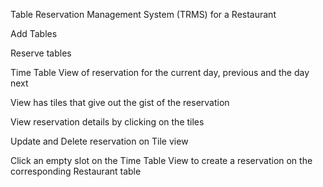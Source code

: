 Table Reservation Management System (TRMS) for a Restaurant


Add Tables

Reserve tables

Time Table View of reservation for the current day, previous and the day next 

View has tiles that give out the gist of the reservation

View reservation details by clicking on the tiles

Update and Delete reservation on Tile view

Click an empty slot on the Time Table View to create a reservation on the corresponding Restaurant table 
